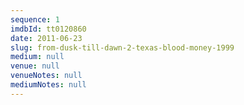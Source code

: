 ```yaml
---
sequence: 1
imdbId: tt0120860
date: 2011-06-23
slug: from-dusk-till-dawn-2-texas-blood-money-1999
medium: null
venue: null
venueNotes: null
mediumNotes: null
---
```

